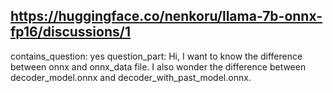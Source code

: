 ## https://huggingface.co/nenkoru/llama-7b-onnx-fp16/discussions/1

contains_question: yes
question_part: Hi, I want to know the difference between onnx and onnx_data file. I also wonder the difference between decoder_model.onnx and decoder_with_past_model.onnx.